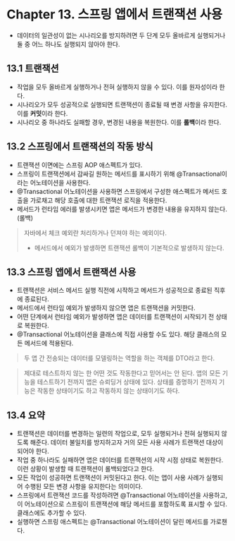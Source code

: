 # Chapter 13. 스프링 앱에서 트랜잭션 사용

- 데이터의 일관성이 없는 시나리오를 방지하려면 두 단계 모두 올바르게 실행되거나 둘 중 어느 하나도 실행되지 않아야 한다.

## 13.1 트랜잭션

- 작업을 모두 올바르게 실행하거나 전혀 실행하지 않을 수 있다. 이를 원자성이라 한다.
- 시나리오가 모두 성공적으로 실행되면 트랜잭션이 종료될 때 변경 사항을 유지한다. 이를 **커밋**이라 한다.
- 시나리오 중 하나라도 실패할 경우, 변경된 내용을 복원한다. 이를 **롤백**이라 한다.

## 13.2 스프링에서 트랜잭션의 작동 방식

- 트랜잭션 이면에는 스프링 AOP 애스펙트가 있다.
- 스프링이 트랜잭션에서 감싸길 원하는 메서드를 표시하기 위해 @Transactional이라는 어노테이션을 사용한다.
- @Transactional 어노테이션을 사용하면 스프링에서 구성한 애스펙트가 메서드 호출을 가로채고 해당 호출에 대한 트랜잭션 로직을 적용한다.
- 메서드가 런타임 에러를 발생시키면 앱은 메서드가 변경한 내용을 유지하지 않는다.(롤백)

> 자바에서 체크 예외란 처리하거나 던져야 하는 예외이다.
> - 메서드에서 예외가 발생하면 트랜잭션 롤백이 기본적으로 발생하지 않는다.

## 13.3 스프링 앱에서 트랜잭션 사용

- 트랜잭션은 서비스 메서드 실행 직전에 시작하고 메서드가 성공적으로 종료된 직후에 종료된다.
- 메서드에서 런타임 예외가 발생하지 않으면 앱은 트랜잭션을 커밋한다.
- 어떤 단계에서 런타임 예외가 발생하면 앱은 데이터를 트랜잭션이 시작되기 전 상태로 복원한다.
- @Transactional 어노테이션을 클래스에 직접 사용할 수도 있다. 해당 클래스의 모든 메서드에 적용된다.

> 두 앱 간 전송되는 데이터를 모델링하는 역할을 하는 객체를 DTO라고 한다.

> 제대로 테스트하지 않는 한 어떤 것도 작동한다고 믿어서는 안 된다. 앱의 모든 기능을 테스트하기 전까지 앱은 슈뢰딩거 상태에 있다.
> 상태를 증명하기 전까지 기능은 작동한 상태이기도 하고 작동하지 않는 상태이기도 하다.

## 13.4 요약

- 트랜잭션은 데이터를 변경하는 일련의 작업으로, 모두 실행되거나 전혀 실행되지 않도록 해준다. 데이터 불일치를 방지하고자 거의 모든 사용 사례가 트랜잭션 대상이 되어야 한다.
- 작업 중 하나라도 실패하면 앱은 데이터를 트랜잭션의 시작 시점 상태로 복원한다. 이런 상황이 발생할 때 트랜잭션이 롤백되었다고 한다.
- 모든 작업이 성공하면 트랜잭션이 커밋된다고 한다. 이는 앱이 사용 사례가 실행되어 수행된 모든 변경 사항을 유지한다는 의미이다.
- 스프링에서 트랜잭션 코드를 작성하려면 @Transactional 어노테이션을 사용하고, 이 어노테이션으로 스프링이 트랜잭션에 해당 메서드를 포함하도록 표시할 수 있다. 클래스에도 추가할 수 있다.
- 실행하면 스프링 애스펙트는 @Transactional 어노테이션이 달린 메서드를 가로챈다.